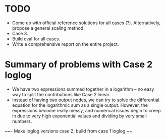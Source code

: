 # TODO
- Come up with official reference solutions for all cases (?). Alternatively, propose a general scaling method.
- Case 3.
- Build eval for all cases.
- Write a comprehensive report on the entire project.





# Summary of problems with Case 2 loglog

- We have two expressions summed together in a logarithm – no easy way to split the contributions like Case 2 linear.
- Instead of having two output nodes, we can try to solve the differential equation for the logarithmic sum as a single output. However, the expressions become really messy, and numerical issues begin to creep in due to very high exponential values and dividing by very small numbers.

~~- Make loglog versions case 2, build from case 1 loglog ~~